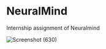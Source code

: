 # NeuralMind
Internship assignment of Neuralmind

![Screenshot (630)](https://user-images.githubusercontent.com/100675296/220278777-13f5348a-6918-4e7a-ba10-56a155ec3198.png)
